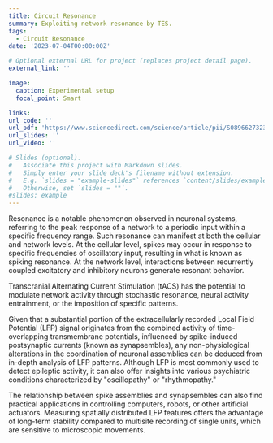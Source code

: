 ```yaml
---
title: Circuit Resonance
summary: Exploiting network resonance by TES.
tags:
  - Circuit Resonance
date: '2023-07-04T00:00:00Z'

# Optional external URL for project (replaces project detail page).
external_link: ''

image:
  caption: Experimental setup
  focal_point: Smart

links:
url_code: ''
url_pdf: 'https://www.sciencedirect.com/science/article/pii/S0896627323002143'
url_slides: ''
url_video: ''

# Slides (optional).
#   Associate this project with Markdown slides.
#   Simply enter your slide deck's filename without extension.
#   E.g. `slides = "example-slides"` references `content/slides/example-slides.md`.
#   Otherwise, set `slides = ""`.
#slides: example
---
```


Resonance is a notable phenomenon observed in neuronal systems, referring to the peak response of a network to a periodic input within a specific frequency range. Such resonance can manifest at both the cellular and network levels. At the cellular level, spikes may occur in response to specific frequencies of oscillatory input, resulting in what is known as spiking resonance. At the network level, interactions between recurrently coupled excitatory and inhibitory neurons generate resonant behavior.

Transcranial Alternating Current Stimulation (tACS) has the potential to modulate network activity through stochastic resonance, neural activity entrainment, or the imposition of specific patterns.

Given that a substantial portion of the extracellularly recorded Local Field Potential (LFP) signal originates from the combined activity of time-overlapping transmembrane potentials, influenced by spike-induced postsynaptic currents (known as synapsembles), any non-physiological alterations in the coordination of neuronal assemblies can be deduced from in-depth analysis of LFP patterns. Although LFP is most commonly used to detect epileptic activity, it can also offer insights into various psychiatric conditions characterized by "oscillopathy" or "rhythmopathy."

The relationship between spike assemblies and synapsembles can also find practical applications in controlling computers, robots, or other artificial actuators. Measuring spatially distributed LFP features offers the advantage of long-term stability compared to multisite recording of single units, which are sensitive to microscopic movements.